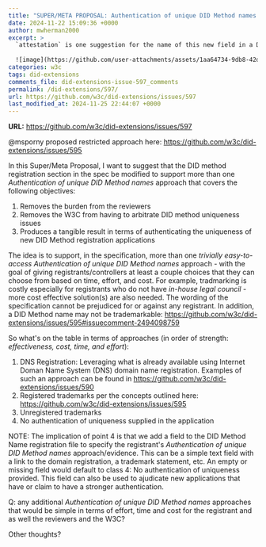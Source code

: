 ```yaml
---
title: "SUPER/META PROPOSAL: Authentication of unique DID Method names: allowing for multiple approaches"
date: 2024-11-22 15:09:36 +0000
author: mwherman2000
excerpt: >
  `attestation` is one suggestion for the name of this new field in a DID Method registration JSON document.
  
  ![image](https://github.com/user-attachments/assets/1aa64734-9db8-42df-998f-d2025b2c20d1)
categories: w3c
tags: did-extensions
comments_file: did-extensions-issue-597_comments
permalink: /did-extensions/597/
url: https://github.com/w3c/did-extensions/issues/597
last_modified_at: 2024-11-25 22:44:07 +0000
---
```



**URL:** https://github.com/w3c/did-extensions/issues/597

@msporny proposed restricted approach here: https://github.com/w3c/did-extensions/issues/595

In this Super/Meta Proposal, I want to suggest that the DID method registration section in the spec be modified to support more than one _Authentication of unique DID Method names_ approach that covers the following objectives:
1. Removes the burden from the reviewers
2. Removes the W3C from having to arbitrate DID method uniqueness issues
3. Produces a tangible result in terms of authenticating the uniqueness of new DID Method registration applications

The idea is to support, in the specification, more than one _trivially easy-to-access_ _Authentication of unique DID Method names_  approach - with the goal of giving registrants/controllers at least a couple choices that they can choose from based on time, effort, and cost.  For example, tradmarking is costly especially for registrants who do not have _in-house legal council_ - more cost effective solution(s) are also needed.  The wording of the specification cannot be prejudiced for or against any registrant.  In addition, a DID Method name may not be trademarkable: https://github.com/w3c/did-extensions/issues/595#issuecomment-2494098759

So what's on the table in terms of approaches (in order of strength: _effectiveness, cost, time, and effort_):
1. DNS Registration: Leveraging what is already available using Internet Doman Name System (DNS) domain name registration. Examples of such an approach can be found in https://github.com/w3c/did-extensions/issues/590
2. Registered trademarks per the concepts outlined here: https://github.com/w3c/did-extensions/issues/595
3. Unregistered trademarks
4. No authentication of uniqueness supplied in the application

NOTE: The implication of point 4 is that we add a field to the DID Method Name registration file to specify the registrant's _Authentication of unique DID Method names_ approach/evidence.  This can be a simple text field with a link to the domain registration, a trademark statement, etc.  An empty or missing field would default to class 4: No authentication of uniqueness provided.  This field can also be used to ajudicate new applications that have or claim to have a stronger authentication.

Q: any additional _Authentication of unique DID Method names_ approaches that would be simple in terms of effort, time and cost for the registrant and as well the reviewers and the W3C?

Other thoughts?

